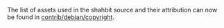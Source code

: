 The list of assets used in the shahbit source and their attribution can now be found in [contrib/debian/copyright](../contrib/debian/copyright).
